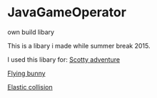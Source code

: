 # JavaGameOperator
own build libary

This is a libary i made while summer break 2015.

I used this libary for:
[Scotty adventure](https://github.com/jscotty/scottyadventur)

[Flying bunny](https://github.com/jscotty/FlyingBunny)

[Elastic collision](https://github.com/jscotty/ElasticCollision)
